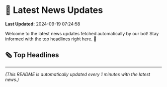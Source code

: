 # 📰 Latest News Updates
**Last Updated:** 2024-09-19 07:24:58

Welcome to the latest news updates fetched automatically by our bot! Stay informed with the top headlines right here. 🚀

## 🗞️ Top Headlines

---
*(This README is automatically updated every 1 minutes with the latest news.)*
